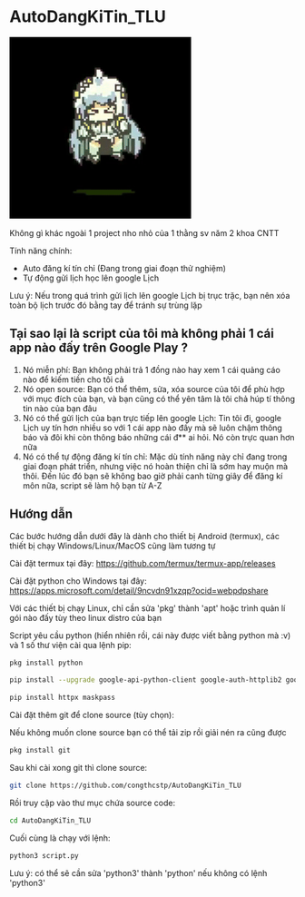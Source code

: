 # AutoDangKiTin_TLU

![cockroach](https://raw.githubusercontent.com/congthcstp/AutoDangKiTin_TLU/refs/heads/main/cockroach.gif)

Không gì khác ngoài 1 project nho nhỏ của 1 thằng sv năm 2 khoa CNTT

Tính năng chính:
- Auto đăng kí tín chỉ (Đang trong giai đoạn thử nghiệm)
- Tự động gửi lịch học lên google Lịch

Lưu ý: Nếu trong quá trình gửi lịch lên google Lịch bị trục trặc, bạn nên xóa toàn bộ lịch trước đó bằng tay để tránh sự trùng lặp

## Tại sao lại là script của tôi mà không phải 1 cái app nào đấy trên Google Play ?
1. Nó miễn phí: Bạn không phải trả 1 đồng nào hay xem 1 cái quảng cáo nào để kiếm tiền cho tôi cả
2. Nó open source: Bạn có thể thêm, sửa, xóa source của tôi để phù hợp với mục đích của bạn, và bạn cũng có thể yên tâm là tôi chả húp tí thông tin nào của bạn đâu
3. Nó có thể gửi lịch của bạn trực tiếp lên google Lịch: Tin tôi đi, google Lịch uy tín hơn nhiều so với 1 cái app nào đấy mà sẽ luôn chậm thông báo và đôi khi còn thông báo những cái đ** ai hỏi. Nó còn trực quan hơn nữa
4. Nó có thể tự động đăng kí tín chỉ: Mặc dù tính năng này chỉ đang trong giai đoạn phát triển, nhưng việc nó hoàn thiện chỉ là sớm hay muộn mà thôi. Đến lúc đó bạn sẽ không bao giờ phải canh từng giây để đăng kí môn nữa, script sẽ làm hộ bạn từ A-Z

## Hướng dẫn
Các bước hướng dẫn dưới đây là dành cho thiết bị Android (termux), các thiết bị chạy Windows/Linux/MacOS cũng làm tương tự

Cài đặt termux tại đây: https://github.com/termux/termux-app/releases

Cài đặt python cho Windows tại đây: https://apps.microsoft.com/detail/9ncvdn91xzqp?ocid=webpdpshare

Với các thiết bị chạy Linux, chỉ cần sửa 'pkg' thành 'apt' hoặc trình quản lí gói nào đấy tùy theo linux distro của bạn

Script yêu cầu python (hiển nhiên rồi, cái này được viết bằng python mà :v) và 1 số thư viện cài qua lệnh pip:
```sh
pkg install python
```
```sh
pip install --upgrade google-api-python-client google-auth-httplib2 google-auth-oauthlib
```
```sh
pip install httpx maskpass
```
Cài đặt thêm git để clone source (tùy chọn):

Nếu không muốn clone source bạn có thể tải zip rồi giải nén ra cũng được

```sh
pkg install git
```

Sau khi cài xong git thì clone source:

```sh
git clone https://github.com/congthcstp/AutoDangKiTin_TLU
```
Rồi truy cập vào thư mục chứa source code:

```sh
cd AutoDangKiTin_TLU
```
Cuối cùng là chạy với lệnh:
```sh
python3 script.py
```
Lưu ý: có thể sẽ cần sửa 'python3' thành 'python' nếu không có lệnh 'python3'
